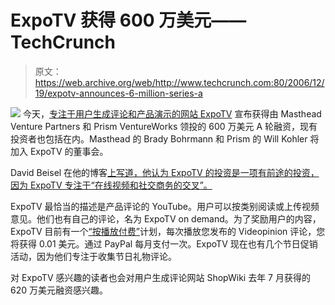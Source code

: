 # ExpoTV 获得 600 万美元——TechCrunch

> 原文：<https://web.archive.org/web/http://www.techcrunch.com:80/2006/12/19/expotv-announces-6-million-series-a>

[![](img/f5b6ec838c463ffa8039c0cd3382f760.png)](https://web.archive.org/web/20210511110922/http://expotv.com/) 今天，[专注于用户生成评论和产品演示的网站 ExpoTV](https://web.archive.org/web/20210511110922/http://expotv.com/) 宣布获得由 Masthead Venture Partners 和 Prism VentureWorks 领投的 600 万美元 A 轮融资，现有投资者也包括在内。Masthead 的 Brady Bohrmann 和 Prism 的 Will Kohler 将加入 ExpoTV 的董事会。

David Beisel 在他的博客[上写道，他认为 ExpoTV 的投资是一项有前途的投资，因为 ExpoTV 专注于“在线视频和社交商务的交叉”。](https://web.archive.org/web/20210511110922/http://www.genuinevc.com/archives/2006/12/why_i_like_our_3.htm)

ExpoTV 最恰当的描述是产品评论的 YouTube。用户可以按类别阅读或上传视频意见。他们也有自己的评论，名为 ExpoTV on demand。为了奖励用户的内容，ExpoTV 目前有一个[“按播放付费”](https://web.archive.org/web/20210511110922/http://www.expotv.com/videopinions/pay-per-play_beta/)计划，每次播放您发布的 Videopinion 评论，您将获得 0.01 美元。通过 PayPal 每月支付一次。ExpoTV 现在也有几个节日促销活动，因为他们专注于收集节日礼物评论。

对 ExpoTV 感兴趣的读者也会对用户生成评论网站 ShopWiki 去年 7 月获得的 620 万美元融资感兴趣。